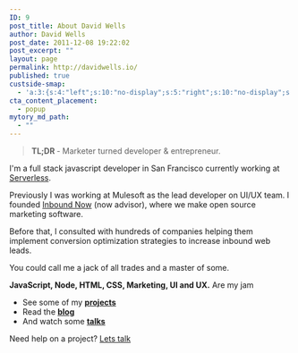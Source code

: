 ```yaml
---
ID: 9
post_title: About David Wells
author: David Wells
post_date: 2011-12-08 19:22:02
post_excerpt: ""
layout: page
permalink: http://davidwells.io/
published: true
custside-smap:
  - 'a:3:{s:4:"left";s:10:"no-display";s:5:"right";s:10:"no-display";s:11:"contentleft";s:10:"no-display";}'
cta_content_placement:
  - popup
mytory_md_path:
  - ""
---
```

<blockquote><strong>TL;DR </strong>- Marketer turned developer & entrepreneur.</blockquote>

I'm a full stack javascript developer in San Francisco currently working at <a href="http://serverless.com">Serverless</a>.

Previously I was working at Mulesoft as the lead developer on UI/UX team. I founded <a href="http://www.inboundnow.com">Inbound Now</a> (now advisor), where we make open source marketing software.

Before that, I consulted with hundreds of companies helping them implement conversion optimization strategies to increase inbound web leads.

You could call me a jack of all trades and a master of some. 

<strong>JavaScript, Node, HTML, CSS, Marketing, UI and UX.</strong> Are my jam

- See some of my <a href="http://davidwells.io/work/"><strong>projects</strong></a> 
- Read the **[blog](http://davidwells.io/blog/)**
- And watch some <a href="http://davidwells.io/speaking/"><strong>talks</strong></a>

Need help on a project? <a href="http://davidwells.io/contact/">Lets talk</a>
